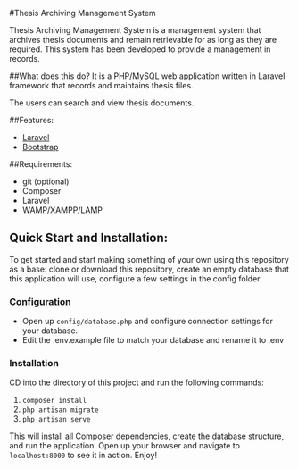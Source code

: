 #Thesis Archiving Management System

Thesis Archiving Management System is a management system that archives thesis documents and remain retrievable for as long as they are required. This system has been developed to provide a management in records.

##What does this do?
It is a PHP/MySQL web application written in Laravel framework that records and maintains thesis files.

The users can search and view thesis documents.

##Features:
- [Laravel][1]
- [Bootstrap][2]

##Requirements:
- git (optional)
- Composer
- Laravel
- WAMP/XAMPP/LAMP

## Quick Start and Installation:

To get started and start making something of your own using this repository as a base: clone or download this repository, create an empty database that this application will use, configure a few settings in the config folder.

### Configuration

- Open up `config/database.php` and configure connection settings for your database.
- Edit the .env.example file to match your database and rename it to .env

### Installation

CD into the directory of this project and run the following commands:

1. `composer install`
2. `php artisan migrate`
3. `php artisan serve`

This will install all Composer dependencies, create the database structure, and run the application. Open up your browser and navigate to `localhost:8000` to see it in action. Enjoy!

[1]: https://laravel.com
[2]: http://getbootstrap.com